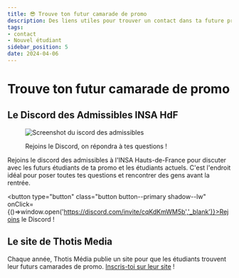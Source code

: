 ```yaml
---
title: 😎 Trouve ton futur camarade de promo
description: Des liens utiles pour trouver un contact dans ta future promo
tags:
- contact
- Nouvel étudiant
sidebar_position: 5
date: 2024-04-06
---
```


# Trouve ton futur camarade de promo

## Le Discord des Admissibles INSA HdF
<figure>

![Screenshot du iscord des admissibles](/img/insa/discord-admissibles.png)
<figcaption>Rejoins le Discord, on répondra à tes questions ! </figcaption>
</figure>
Rejoins le discord des admissibles à l'INSA Hauts-de-France pour discuter avec les futurs étudiants de ta promo et les étudiants actuels. C'est l'endroit idéal pour poser toutes tes questions et rencontrer des gens avant la rentrée.

<button type="button" class="button button--primary shadow--lw" onClick={()=>window.open('https://discord.com/invite/cqKdKmWM5b','_blank')}>Rejoins le Discord !</button>


## Le site de Thotis Media
Chaque année, Thotis Média publie un site pour que les étudiants trouvent leur futurs camarades de promo. [Inscris-toi sur leur site](https://thotismedia.com/trouve-ton-futur-camarade-thotis/) !





